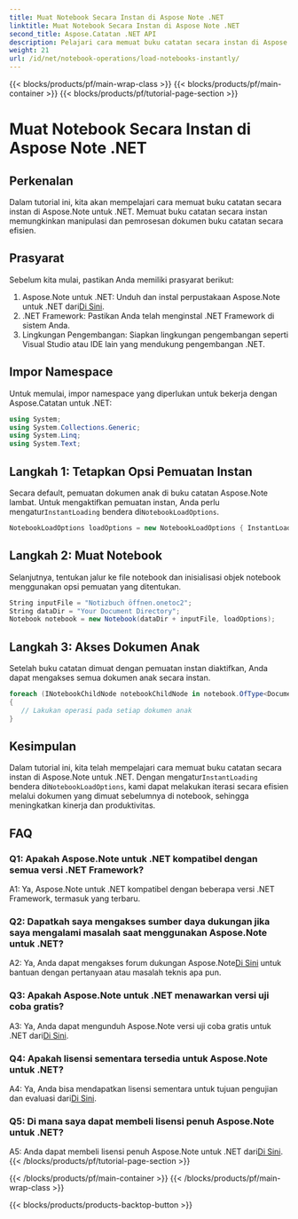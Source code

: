 ```yaml
---
title: Muat Notebook Secara Instan di Aspose Note .NET
linktitle: Muat Notebook Secara Instan di Aspose Note .NET
second_title: Aspose.Catatan .NET API
description: Pelajari cara memuat buku catatan secara instan di Aspose.Note untuk .NET guna meningkatkan efisiensi dan produktivitas pemrosesan dokumen.
weight: 21
url: /id/net/notebook-operations/load-notebooks-instantly/
---
```


{{< blocks/products/pf/main-wrap-class >}}
{{< blocks/products/pf/main-container >}}
{{< blocks/products/pf/tutorial-page-section >}}

# Muat Notebook Secara Instan di Aspose Note .NET

## Perkenalan

Dalam tutorial ini, kita akan mempelajari cara memuat buku catatan secara instan di Aspose.Note untuk .NET. Memuat buku catatan secara instan memungkinkan manipulasi dan pemrosesan dokumen buku catatan secara efisien.

## Prasyarat

Sebelum kita mulai, pastikan Anda memiliki prasyarat berikut:

1.  Aspose.Note untuk .NET: Unduh dan instal perpustakaan Aspose.Note untuk .NET dari[Di Sini](https://releases.aspose.com/note/net/).
2. .NET Framework: Pastikan Anda telah menginstal .NET Framework di sistem Anda.
3. Lingkungan Pengembangan: Siapkan lingkungan pengembangan seperti Visual Studio atau IDE lain yang mendukung pengembangan .NET.

## Impor Namespace

Untuk memulai, impor namespace yang diperlukan untuk bekerja dengan Aspose.Catatan untuk .NET:

```csharp
using System;
using System.Collections.Generic;
using System.Linq;
using System.Text;
```

## Langkah 1: Tetapkan Opsi Pemuatan Instan

 Secara default, pemuatan dokumen anak di buku catatan Aspose.Note lambat. Untuk mengaktifkan pemuatan instan, Anda perlu mengatur`InstantLoading` bendera di`NotebookLoadOptions`.

```csharp
NotebookLoadOptions loadOptions = new NotebookLoadOptions { InstantLoading = true };
```

## Langkah 2: Muat Notebook

Selanjutnya, tentukan jalur ke file notebook dan inisialisasi objek notebook menggunakan opsi pemuatan yang ditentukan.

```csharp
String inputFile = "Notizbuch öffnen.onetoc2";
String dataDir = "Your Document Directory";
Notebook notebook = new Notebook(dataDir + inputFile, loadOptions);
```

## Langkah 3: Akses Dokumen Anak

Setelah buku catatan dimuat dengan pemuatan instan diaktifkan, Anda dapat mengakses semua dokumen anak secara instan.

```csharp
foreach (INotebookChildNode notebookChildNode in notebook.OfType<Document>()) 
{
   // Lakukan operasi pada setiap dokumen anak
}
```

## Kesimpulan

Dalam tutorial ini, kita telah mempelajari cara memuat buku catatan secara instan di Aspose.Note untuk .NET. Dengan mengatur`InstantLoading` bendera di`NotebookLoadOptions`, kami dapat melakukan iterasi secara efisien melalui dokumen yang dimuat sebelumnya di notebook, sehingga meningkatkan kinerja dan produktivitas.

## FAQ

### Q1: Apakah Aspose.Note untuk .NET kompatibel dengan semua versi .NET Framework?

A1: Ya, Aspose.Note untuk .NET kompatibel dengan beberapa versi .NET Framework, termasuk yang terbaru.

### Q2: Dapatkah saya mengakses sumber daya dukungan jika saya mengalami masalah saat menggunakan Aspose.Note untuk .NET?

 A2: Ya, Anda dapat mengakses forum dukungan Aspose.Note[Di Sini](https://forum.aspose.com/c/note/28) untuk bantuan dengan pertanyaan atau masalah teknis apa pun.

### Q3: Apakah Aspose.Note untuk .NET menawarkan versi uji coba gratis?

 A3: Ya, Anda dapat mengunduh Aspose.Note versi uji coba gratis untuk .NET dari[Di Sini](https://releases.aspose.com/).

### Q4: Apakah lisensi sementara tersedia untuk Aspose.Note untuk .NET?

 A4: Ya, Anda bisa mendapatkan lisensi sementara untuk tujuan pengujian dan evaluasi dari[Di Sini](https://purchase.aspose.com/temporary-license/).

### Q5: Di mana saya dapat membeli lisensi penuh Aspose.Note untuk .NET?

 A5: Anda dapat membeli lisensi penuh Aspose.Note untuk .NET dari[Di Sini](https://purchase.aspose.com/buy).
{{< /blocks/products/pf/tutorial-page-section >}}

{{< /blocks/products/pf/main-container >}}
{{< /blocks/products/pf/main-wrap-class >}}

{{< blocks/products/products-backtop-button >}}
